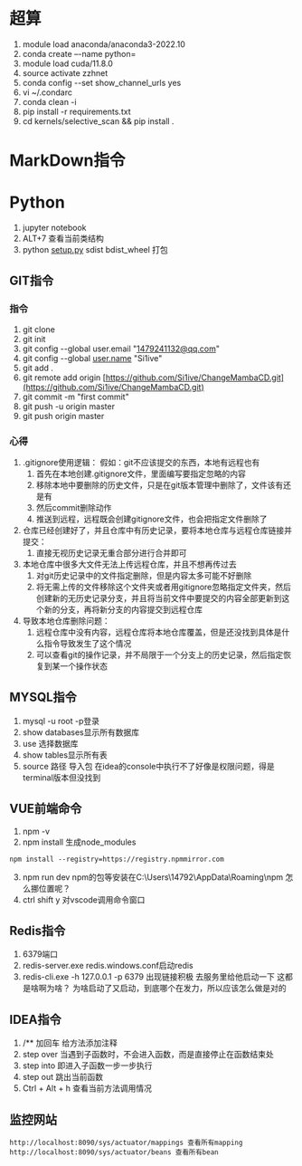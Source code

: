 # 超算
1. module load anaconda/anaconda3-2022.10
2. conda create –-name    python=
3. module load cuda/11.8.0
4. source activate zzhnet
5. conda config --set show_channel_urls yes
6. vi  ~/.condarc
7. conda clean -i
8. pip install -r requirements.txt
9. cd kernels/selective_scan && pip install .

  

# MarkDown指令



# Python

1. jupyter notebook
2. ALT+7 查看当前类结构
3. python [setup.py](http://setup.py/) sdist bdist_wheel 打包

## GIT指令
### 指令
1. git clone
2. git init
3. git config --global user.email "[1479241132@qq.com](http://mailto:1479241132@qq.com/)"
4. git config --global [user.name](http://user.name/) "Si1ive"
5. git add .
6. git remote add origin [https://github.com/Si1ive/ChangeMambaCD.git](https://github.com/Si1ive/ChangeMambaCD.git)
7. git commit -m "first commit"
8. git push -u origin master
9. git push origin master
### 心得
1. .gitignore使用逻辑：
	假如：git不应该提交的东西，本地有远程也有
	1. 首先在本地创建.gitignore文件，里面编写要指定忽略的内容
	2. 移除本地中要删除的历史文件，只是在git版本管理中删除了，文件该有还是有
	3. 然后commit删除动作
	4. 推送到远程，远程既会创建gitignore文件，也会把指定文件删除了
2. 仓库已经创建好了，并且仓库中有历史记录，要将本地仓库与远程仓库链接并提交：
	1. 直接无视历史记录无重合部分进行合并即可
3. 本地仓库中很多大文件无法上传远程仓库，并且不想再传过去
	1. 对git历史记录中的文件指定删除，但是内容太多可能不好删除
	2. 将无需上传的文件移除这个文件夹或者用gitignore忽略指定文件夹，然后创建新的无历史记录分支，并且将当前文件中要提交的内容全部更新到这个新的分支，再将新分支的内容提交到远程仓库
4. 导致本地仓库删除问题：
	1. 远程仓库中没有内容，远程仓库将本地仓库覆盖，但是还没找到具体是什么指令导致发生了这个情况
	2. 可以查看git的操作记录，并不局限于一个分支上的历史记录，然后指定恢复到某一个操作状态
## MYSQL指令
1. mysql -u root -p登录
2. show databases显示所有数据库
3. use 选择数据库
4. show tables显示所有表
5. source 路径 导入包 在idea的console中执行不了好像是权限问题，得是terminal版本但没找到
## VUE前端命令

1. npm -v
2. npm install 生成node_modules
```
npm install --registry=https://registry.npmmirror.com
```
3. npm run dev npm的包等安装在C:\Users\14792\AppData\Roaming\npm 怎么挪位置呢？
4. ctrl shift y 对vscode调用命令窗口


## Redis指令

1. 6379端口
2. redis-server.exe redis.windows.conf启动redis
3. redis-cli.exe -h 127.0.0.1 -p 6379 出现链接积极 去服务里给他启动一下
这都是啥啊为啥？ 为啥启动了又启动，到底哪个在发力，所以应该怎么做是对的

## IDEA指令

1. /** 加回车 给方法添加注释
2. step over 当遇到子函数时，不会进入函数，而是直接停止在函数结束处
3. step into 即进入子函数一步一步执行
4. step out 跳出当前函数
5. Ctrl + Alt + h 查看当前方法调用情况

## 监控网站

```
http://localhost:8090/sys/actuator/mappings 查看所有mapping
http://localhost:8090/sys/actuator/beans 查看所有bean
```